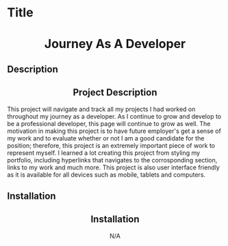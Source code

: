 # Title
<h1 align="center"> Journey As A Developer </h1>


## Description
<h2 align="center"> Project Description </h2>
<p> This project will navigate and track all my projects I had worked on throughout my journey as a developer. As I continue to grow and develop to be a professional developer, this page will continue to grow as well. The motivation in making this project is to have future employer's get a sense of my work and to evaluate whether or not I am a good candidate for the position; therefore, this project is an extremely important piece of work to represent myself. I learned a lot creating this project from styling my portfolio, including hyperlinks that navigates to the corrosponding section, links to my work and much more. This project is also user interface friendly as it is available for all devices such as mobile, tablets and computers.
  
  ## Installation
  <h2 align="center"> Installation </h3>
  <p align="center"> N/A </p>

